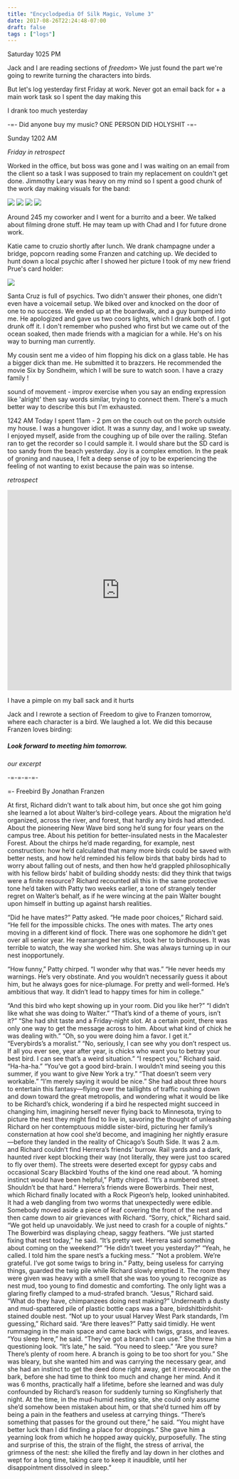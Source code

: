 ```yaml
---
title: "Encyclodpedia Of Silk Magic, Volume 3"
date: 2017-08-26T22:24:48-07:00
draft: false
tags : ["logs"]
---
```


Saturday 1025 PM

Jack and I are reading sections of *freedom*> We just found the part we're going to rewrite turning the characters into birds.


But let's log yesterday first
Friday at work. Never got an email back for + a main work task so I spent the day making this

I drank too much yesterday  

-=-
Did anyone buy my music?
ONE PERSON DID HOLYSHIT
-=-

Sunday 1202 AM

*Friday in retrospect*

Worked in the office, but boss was gone and I was waiting on an email from the client so a task I was supposed to train my replacement on couldn't get done. Jimmothy Leary was heavy on my mind so I spent a good chunk of the work day making visuals for the band:

<img src="/images/trip4.jpg"/>
<img src="/images/trip5.jpg"/>
<img src="/images/trippy-1.jpg"/>
<img src="/images/domesticated-tripping-2.png"/>


Around 245 my coworker and I went for a burrito and a beer. We talked about filming drone stuff. He may team up with Chad and I for future drone work.  

Katie came to cruzio shortly after lunch. We drank champagne under a bridge, popcorn reading some Franzen and catching up. We decided to hunt down a local psychic after I showed her picture I took of my new friend Prue's card holder:

<img src="/images/prue1.jpg"/>


Santa Cruz is full of psychics. Two didn't answer their phones, one didn't even have a voicemail setup. We biked over and knocked on the door of one to no success. We ended up at the boardwalk, and a guy bumped into me. He apologized and gave us two coors lights, which I drank both of. I got drunk off it. I don't remember who pushed who first but we came out of the ocean soaked, then made friends with a magician for a while. He's on his way to burning man currently.


My cousin sent me a video of him flopping his dick on a glass table. He has a bigger dick than me. He submitted it to brazzers. He recommended the movie Six by Sondheim, which I will be sure to watch soon. I have a crazy family !

sound of movement - improv exercise when you say an ending expression like 'alright' then say words similar, trying to connect them. There's a much better way to describe this but I'm exhausted.

1242 AM
Today I spent 11am - 2 pm on the couch out on the porch outside my house. I was a hungover idiot. It was a sunny day, and I woke up sweaty. I enjoyed myself, aside from the coughing up of bile over the railing. Stefan ran to get the recorder so I could sample it. I would share but the SD card is too sandy from the beach yesterday. Joy is a complex emotion. In the peak of groning and nausea, I felt a deep sense of joy to be experiencing the feeling of not wanting to exist because the pain was so intense.

*retrospect*
<iframe width="100%" height="450" scrolling="no" frameborder="no" src="https://w.soundcloud.com/player/?url=https%3A//api.soundcloud.com/tracks/339718570%3Fsecret_token%3Ds-D4sYo&amp;color=ff5500&amp;auto_play=false&amp;hide_related=false&amp;show_comments=true&amp;show_user=true&amp;show_reposts=false&amp;visual=true"></iframe>

I have a pimple on my ball sack and it hurts

Jack and I rewrote a section of Freedom to give to Franzen tomorrow, where each character is a bird. We laughed a lot.
We did this because Franzen loves birding:
##### Look forward to meeting him tomorrow.

_our excerpt_

 -=-=-=-=-<p style="display:none;">
Katie and I had a good time. I don't know why I got so drunk. It was Friday and I wanted to get drunk. I don't need to over think it. We crashed the night in my housemate's room, full of albums and trippy art. In the morning before the coughing up of bile, we massaged each other (sh mainly massaged me) with the stretch marks oil I lifted from my sister. We affectionately call it cocoa butter kisses, and lathered it often during the eclipse trip. Katie had me get on my knees at one point and gifted me the task of fucking her face upside down. I still have a fat grin from the experience. Imagine a Christmas story when the boy gets his rifle... She's such a gift.
</p><p style="display:none;">
Aside from that I have a second confession. When I drink I tend to knab things. I think I like the adrenaline. What better person to take from than a magician? We befriended him and everything, and while he performed magic tricks on us I managed to get two fidget spinners, and an Encyclodpedia of silk magic, *volume 3*. His name is Josh and he became the 10th reader to the site. If you ever see this Josh I will return those items.  
 </p>=-
Freebird By Jonathan Franzen

At first, Richard didn’t want to talk about him, but once she got him going she learned a lot about Walter’s bird-college years. About the migration he’d organized, across the river, and forest, that hardly any birds had attended. About the pioneering New Wave bird song he’d sung for four years on the campus tree. About his petition for better-insulated nests in the Macalester Forest. About the chirps he’d made regarding, for example, nest construction: how he’d calculated that many more birds could be saved with better nests, and how he’d reminded his fellow birds that baby birds had to worry about falling out of nests, and then how he’d grappled philosophically with his fellow birds’ habit of building shoddy nests: did they think that twigs were a finite resource? Richard recounted all this in the same protective tone he’d taken with Patty two weeks earlier, a tone of strangely tender regret on Walter’s behalf, as if he were wincing at the pain Walter bought upon himself in butting up against harsh realities.

“Did he have mates?” Patty asked.
“He made poor choices,” Richard said. “He fell for the impossible chicks. The ones with mates. The arty ones moving in a different kind of flock. There was one sophomore he didn’t get over all senior year. He rearranged her sticks, took her to birdhouses. It was terrible to watch, the way she worked him. She was always turning up in our nest inopportunely.

“How funny,” Patty chirped. “I wonder why that was.”
“He never heeds my warnings. He’s very obstinate. And you wouldn’t necessarily guess it about him, but he always goes for nice-plumage. For pretty and well-formed. He’s ambitious that way. It didn’t lead to happy times for him in college.”

“And this bird who kept showing up in your room. Did you like her?”
“I didn’t like what she was doing to Walter.”
“That’s kind of a theme of yours, isn’t it?”
“She had shit taste and a Friday-night slot. At a certain point, there was only one way to get the message across to him. About what kind of chick he was dealing with.”
   “Oh, so you were doing him a favor. I get it.”
   “Everybirds’s a moralist.”
   “No, seriously, I can see why you don’t respect us. If all you ever see, year after year, is chicks who want you to betray your best bird. I can see that’s a weird situation.”
   “I respect you,” Richard said.
“Ha-ha-ha.”
   “You’ve got a good bird-brain. I wouldn’t mind seeing you this summer, if you want to give New York a try.”
   “That doesn’t seem very workable.”
   “I’m merely saying it would be nice.”
   She had about three hours to entertain this fantasy—flying over the taillights of traffic rushing down and down toward the great metropolis, and wondering what it would be like to be Richard’s chick, wondering if a bird he respected might succeed in changing him, imagining herself never flying back to Minnesota, trying to picture the nest they might find to live in, savoring the thought of unleashing Richard on her contemptuous middle sister-bird, picturing her family’s consternation at how cool she’d become, and imagining her nightly erasure—before they landed in the reality of Chicago’s South Side. It was 2 a.m. and Richard couldn’t find Herrera’s friends’ burrow. Rail yards and a dark, haunted river kept blocking their way (not literally, they were just too scared to fly over them). The streets were deserted except for gypsy cabs and occasional Scary Blackbird Youths of the kind one read about.
   “A homing instinct would have been helpful,” Patty chirped.
   “It’s a numbered street. Shouldn’t be that hard.”
   Herrera’s friends were Bowerbirds. Their nest, which Richard finally located with a Rock Pigeon’s help, looked uninhabited. It had a web dangling from two worms that unexpectedly were edible. Somebody moved aside a piece of leaf covering the front of the nest and then came down to air grievances with Richard.
   “Sorry, chick,” Richard said. “We got held up unavoidably. We just need to crash for a couple of nights.”
   The Bowerbird was displaying cheap, saggy feathers. “We just started fixing that nest today,” he said. “It’s pretty wet. Herrera said something about coming on the weekend?”
   “He didn’t tweet you yesterday?”
   “Yeah, he called. I told him the spare nest’s a fucking mess.”
“Not a problem. We’re grateful. I’ve got some twigs to bring in.”
   Patty, being useless for carrying things, guarded the twig pile while Richard slowly emptied it. The room they were given was heavy with a smell that she was too young to recognize as nest mud, too young to find domestic and comforting. The only light was a glaring firefly clamped to a mud-strafed branch.
   “Jesus,” Richard said. “What do they have, chimpanzees doing nest making?”
   Underneath a dusty and mud-spattered pile of plastic bottle caps was a bare, birdshitbirdshit-stained double nest.
   “Not up to your usual Harvey West Park standards, I’m guessing,” Richard said.
   “Are there leaves?” Patty said timidly.
   He went rummaging in the main space and came back with twigs, grass, and leaves. “You sleep here,” he said. “They’ve got a branch I can use.”
   She threw him a questioning look.
“It’s late,” he said. “You need to sleep.”
   “Are you sure? There’s plenty of room here. A branch is going to be too short for you.”
   She was bleary, but she wanted him and was carrying the necessary gear, and she had an instinct to get the deed done right away, get it irrevocably on the bark, before she had time to think too much and change her mind. And it was 6 months, practically half a lifetime, before she learned and was duly confounded by Richard’s reason for suddenly turning so Kingfisherly that night. At the time, in the mud-humid nesting site, she could only assume she’d somehow been mistaken about him, or that she’d turned him off by being a pain in the feathers and useless at carrying things.
    “There’s something that passes for the ground out there,” he said. “You might have better luck than I did finding a place for droppings.”
   She gave him a yearning look from which he hopped away quickly, purposefully. The sting and surprise of this, the strain of the flight, the stress of arrival, the grimness of the nest: she killed the firefly and lay down in her clothes and wept for a long time, taking care to keep it inaudible, until her disappointment dissolved in sleep.”


```
